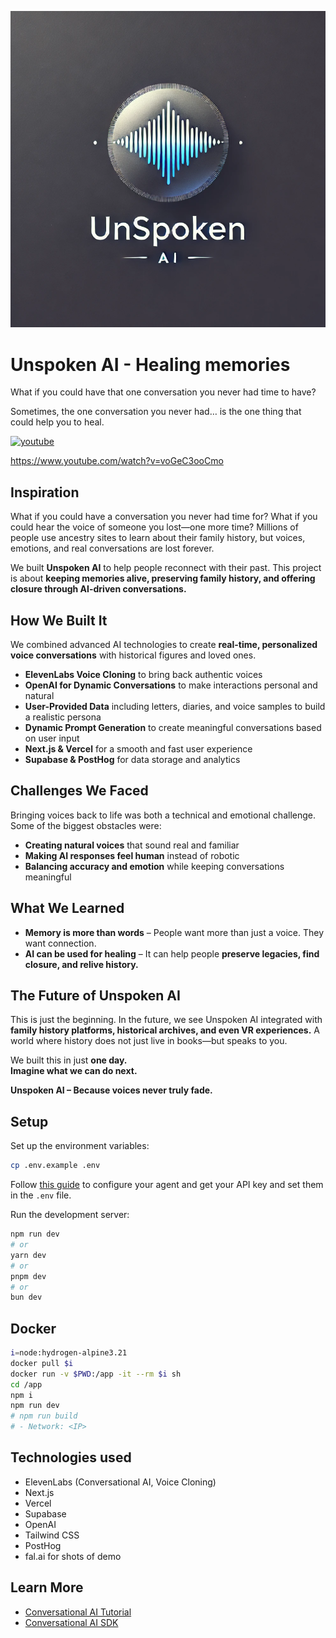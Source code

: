 ![logo](pictures/logo.png)

# **Unspoken AI - Healing memories** 

What if you could have that one conversation you never had time to have?

Sometimes, the one conversation you never had… is the one thing that could help you to heal.

[![youtube](https://img.youtube.com/vi/voGeC3ooCmo/0.jpg)](https://www.youtube.com/watch?v=voGeC3ooCmo)

https://www.youtube.com/watch?v=voGeC3ooCmo

## **Inspiration**  
What if you could have a conversation you never had time for? What if you could hear the voice of someone you lost—one more time? Millions of people use ancestry sites to learn about their family history, but voices, emotions, and real conversations are lost forever.  

We built **Unspoken AI** to help people reconnect with their past. This project is about **keeping memories alive, preserving family history, and offering closure through AI-driven conversations.**  

## **How We Built It**  
We combined advanced AI technologies to create **real-time, personalized voice conversations** with historical figures and loved ones.  

- **ElevenLabs Voice Cloning** to bring back authentic voices  
- **OpenAI for Dynamic Conversations** to make interactions personal and natural  
- **User-Provided Data** including letters, diaries, and voice samples to build a realistic persona  
- **Dynamic Prompt Generation** to create meaningful conversations based on user input  
- **Next.js & Vercel** for a smooth and fast user experience  
- **Supabase & PostHog** for data storage and analytics  

## **Challenges We Faced**  
Bringing voices back to life was both a technical and emotional challenge. Some of the biggest obstacles were:  

- **Creating natural voices** that sound real and familiar  
- **Making AI responses feel human** instead of robotic  
- **Balancing accuracy and emotion** while keeping conversations meaningful  

## **What We Learned**  
- **Memory is more than words** – People want more than just a voice. They want connection.  
- **AI can be used for healing** – It can help people **preserve legacies, find closure, and relive history.**  

## **The Future of Unspoken AI**  
This is just the beginning. In the future, we see Unspoken AI integrated with **family history platforms, historical archives, and even VR experiences.** A world where history does not just live in books—but speaks to you.  

We built this in just **one day.**  
**Imagine what we can do next.**  

**Unspoken AI – Because voices never truly fade.**

## Setup

Set up the environment variables:

```bash
cp .env.example .env
```

Follow [this guide](https://elevenlabs.io/docs/conversational-ai/docs/agent-setup) to configure your agent and get your API key and set them in the `.env` file.

Run the development server:

```bash
npm run dev
# or
yarn dev
# or
pnpm dev
# or
bun dev
```


## Docker

```bash
i=node:hydrogen-alpine3.21
docker pull $i
docker run -v $PWD:/app -it --rm $i sh
cd /app
npm i
npm run dev
# npm run build
# - Network: <IP>
```

## Technologies used

- ElevenLabs (Conversational AI, Voice Cloning)
- Next.js
- Vercel
- Supabase
- OpenAI
- Tailwind CSS
- PostHog
- fal.ai for shots of demo

## Learn More

- [Conversational AI Tutorial](https://elevenlabs.io/docs/product/introduction)
- [Conversational AI SDK](https://elevenlabs.io/docs/libraries/conversational-ai-sdk-js)
